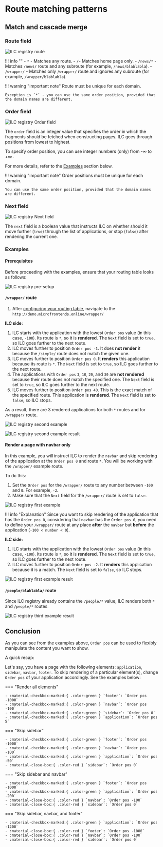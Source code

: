 # Route matching patterns

## Match and cascade merge

### Route field

![ILC registry route](../assets/routes/route-field.png)

!!! info ""
    - `*` - Matches any route.
    - `/`- Matches home page only.
    - `/news/*` - Matches `/news/` route and any subroute (for example, `/news/blablabla`).
    - `/wrapper/` - Matches only `/wrapper/` route and ignores any subroute (for example, `/wrapper/blablabla`).

!!! warning "Important note"
    Route must be unique for each domain.
    
    Exception is `*` - you can use the same order position, provided that the domain names are different.

### Order field

![ILC registry Order field](../assets/routes/order-field.png)

The `order` field is an integer value that specifies the order in which the fragments should be fetched when constructing pages. ILC goes through positions from lowest to highest.

To specify order position, you can use integer numbers (only) from -&#8734; to +&#8734; .

For more details, refer to the [Examples](#examples) section below.

!!! warning "Important note"
    Order positions must be unique for each domain.
    
    You can use the same order position, provided that the domain names are different.

### Next field

![ILC registry Next field](../assets/routes/next-field.png)

The `next` field is a boolean value that instructs ILC on whether should it move further (`true`) through the list of applications, or stop (`false`) after rendering the current one.

### Examples

#### Prerequisites

Before proceeding with the examples, ensure that your routing table looks as follows:

![ILC registry pre-setup](../assets/routes/route.png)

#### `/wrapper/` route

1. After [configuring your routing table](#prerequisites), navigate to the `http://demo.microfrontends.online/wrapper/`

**ILC side:**
  
1. ILC starts with the application with the lowest `Order pos` value (in this case, `-100`). Its route is `*`, so it is **rendered**. The `Next` field is set to `true`, so ILC goes further to the next route.
1. ILC moves further to position `Order pos -1`. It does **not render** it because the `/simple/` route does not match the given one.
1. ILC moves further to position `Order pos 0`. It **renders** this application because its route is `*`. The `Next` field is set to `true`, so ILC goes further to the next route.
1. The applications with `Order pos` `3`, `10`, `20`, and `30` are **not rendered** because their route does not match the specified one. The `Next` field is set to `true`, so ILC goes further to the next route.
1. ILC moves further to position `Order pos 40`. This is the exact match of the specified route. This application is **rendered**. The `Next` field is set to `false`, so ILС stops.

As a result, there are 3 rendered applications for both `*` routes and for `/wrapper/` route.

![ILC registry second example](../assets/routes/first-case-route.png)

![ILC registry second example result](../assets/routes/first-case-result.png)


#### Render a page with navbar only

In this example, you will instruct ILC to render the `navbar` and skip rendering of the application at the `Order pos 0` and route `*`. You will be working with the `/wrapper/` example route.

To do this:

1. Set the `Order pos` for the `/wrapper/` route to any number between `-100` and `0`. For example, `-2`.
1. Make sure that the `Next` field for the `/wrapper/` route is set to `false`.

![ILC registry first example](../assets/routes/route2.png)

!!! info "Explanation"
    Since you want to skip rendering of the application that has the `Order pos 0`, considering that `navbar` has the `Order pos 0`, you need to define your `/wrapper/` route at any place **after** the `navbar` but **before** the application (`-100 < number < 0`).

**ILC side:**

1. ILC starts with the application with the lowest `Order pos` value (in this case, `-100`). Its route is `*`, so it is **rendered**. The `Next` field is set to `true`, so ILC goes further to the next route.
1. ILC moves further to position `Order pos -2`. It **renders** this application because it is a match. The `Next` field is set to `false`, so ILС stops.

![ILC registry first example result](../assets/routes/second-case-result.png)

#### `/people/blablabla/` route

Since ILC registry already contains the `/people/*` value, ILC renders both `*` and `/people/*` routes.

![ILC registry third example result](../assets/routes/third-case-result.png)

## Conclusion

As you can see from the examples above, `Order pos` can be used to flexibly manipulate the content you want to show.

A quick recap:

Let's say, you have a page with the following elements: `application`, `sidebar`, `navbar`, `footer`. To skip rendering of a particular element(s), change `Order pos` of your application accordingly. See the examples below:

=== "Render all elements"

    - :material-checkbox-marked:{ .color-green } `footer`: `Order pos -1000`
    - :material-checkbox-marked:{ .color-green } `navbar`: `Order pos -100`
    - :material-checkbox-marked:{ .color-green } `sidebar`: `Order pos 0`
    - :material-checkbox-marked:{ .color-green } `application`: `Order pos 5`

=== "Skip sidebar"

    - :material-checkbox-marked:{ .color-green } `footer`: `Order pos -1000`
    - :material-checkbox-marked:{ .color-green } `navbar`: `Order pos -100`
    - :material-checkbox-marked:{ .color-green } `application`: `Order pos -50`
    - :material-close-box:{ .color-red } `sidebar`: `Order pos 0`

=== "Skip sidebar and navbar"

    - :material-checkbox-marked:{ .color-green } `footer`: `Order pos -1000`
    - :material-checkbox-marked:{ .color-green } `application`: `Order pos -200`
    - :material-close-box:{ .color-red } `navbar`: `Order pos -100`
    - :material-close-box:{ .color-red } `sidebar`: `Order pos 0`

=== "Skip sidebar, navbar, and footer"

    - :material-checkbox-marked:{ .color-green } `application`: `Order pos -1200`
    - :material-close-box:{ .color-red } `footer`: `Order pos -1000`
    - :material-close-box:{ .color-red } `navbar`: `Order pos -100`
    - :material-close-box:{ .color-red } `sidebar`: `Order pos 0`
